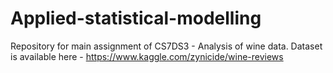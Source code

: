 # Applied-statistical-modelling
Repository for main assignment of CS7DS3 - Analysis of wine data. 
Dataset is available here - https://www.kaggle.com/zynicide/wine-reviews
